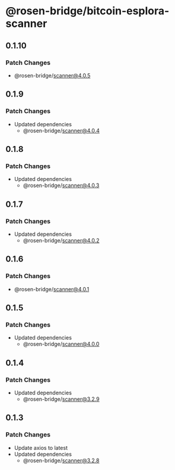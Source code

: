 # @rosen-bridge/bitcoin-esplora-scanner

## 0.1.10

### Patch Changes

- @rosen-bridge/scanner@4.0.5

## 0.1.9

### Patch Changes

- Updated dependencies
  - @rosen-bridge/scanner@4.0.4

## 0.1.8

### Patch Changes

- Updated dependencies
  - @rosen-bridge/scanner@4.0.3

## 0.1.7

### Patch Changes

- Updated dependencies
  - @rosen-bridge/scanner@4.0.2

## 0.1.6

### Patch Changes

- @rosen-bridge/scanner@4.0.1

## 0.1.5

### Patch Changes

- Updated dependencies
  - @rosen-bridge/scanner@4.0.0

## 0.1.4

### Patch Changes

- Updated dependencies
  - @rosen-bridge/scanner@3.2.9

## 0.1.3

### Patch Changes

- Update axios to latest
- Updated dependencies
  - @rosen-bridge/scanner@3.2.8
